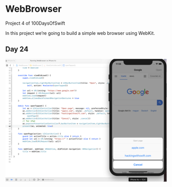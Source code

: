 # WebBrowser
Project 4 of 100DaysOfSwift

In this project we’re going to build a simple web browser using WebKit.

## Day 24
<p align="center">
    <img src="Screen Shot 2019-08-29 at 11.56.38 AM.png" />
</p>
